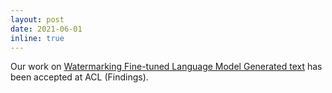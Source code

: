 ```yaml
---
layout: post
date: 2021-06-01
inline: true
---
```

Our work on [Watermarking Fine-tuned Language Model Generated text](https://aclanthology.org/2021.findings-acl.409) has been accepted at ACL (Findings).

